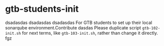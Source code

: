 # gtb-students-init

dsadasdas
dsadasdas
dsadasdas
For GTB students to set up their local sonarqube environment.Contribute
dasdas
Please duplicate script `gtb-102-init.sh` for next terms, like `gtb-103-init.sh`, rather than change it directly.
fgz
